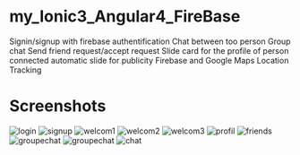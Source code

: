 # my_Ionic3_Angular4_FireBase
Signin/signup with firebase authentification
Chat between too person
Group chat
Send friend request/accept request
Slide card for the profile of person connected
automatic slide for publicity 
 Firebase and Google Maps Location Tracking


# Screenshots
![login](/screenshot/login.png) ![signup](/screenshot/signup.png) ![welcom1](/screenshot/welcom1.png) ![welcom2](/screenshot/welcom2.png) ![welcom3](/screenshot/welcom3.png) ![profil](/screenshot/profil.png) ![friends](/screenshot/friends.png) ![groupechat](/screenshot/groupechat.png) ![groupechat](/screenshot2/groupechat2.png) ![chat](/screenshot/chat.png)

